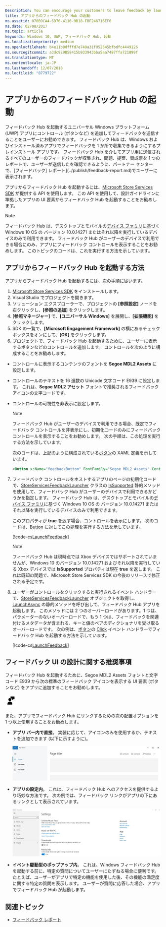 ```yaml
---
Description: You can encourage your customers to leave feedback by launching Feedback Hub from your app.
title: アプリからのフィードバック Hub の起動
ms.assetid: 070B9CA4-6D70-4116-9B18-FBF246716EF0
ms.date: 02/08/2017
ms.topic: article
keywords: Windows 10, UWP, フィードバック Hub, 起動
ms.localizationpriority: medium
ms.openlocfilehash: b4e11b8dfffd7e749a31f052545bfbdfc4449126
ms.sourcegitcommit: a3dc929858415b933943bba5aa7487ffa721899f
ms.translationtype: MT
ms.contentlocale: ja-JP
ms.lasthandoff: 12/07/2018
ms.locfileid: "8779722"
---
```

# <a name="launch-feedback-hub-from-your-app"></a>アプリからのフィードバック Hub の起動

フィードバック Hub を起動するユニバーサル Windows プラットフォーム (UWP) アプリにコントロール (ボタンなど) を追加してフィードバックを送信することをユーザーにお勧めできます。 フィードバック Hub は、Windows およびインストール済みアプリでフィードバックを 1 か所で収集できるようにするプレインストール アプリです。 フィードバック Hub を介してアプリ用に送信されるすべてのユーザーのフィードバックが収集され、問題、提案、賛成票を 1 つのレポートで、ユーザーが送信したを確認できるように、パートナー センターで、[フィードバック] レポート](../publish/feedback-report.md)でユーザーに表示されます。

アプリからフィードバック Hub を起動するには、[Microsoft Store Services SDK](http://aka.ms/store-em-sdk) が提供する API を使用します。 この API を使用して、設計ガイドラインに準拠したアプリの UI 要素からフィードバック Hub を起動することをお勧めします。

> [!NOTE]
> フィードバック Hub は、デスクトップとモバイルの[デバイス ファミリ](https://msdn.microsoft.com/windows/uwp/get-started/universal-application-platform-guide#device-families)に基づく Windows 10 OS の バージョン 10.0.14271 またはそれ以降を実行しているデバイスのみで利用できます。 フィードバック Hub がユーザーのデバイスで利用できる場合にのみ、アプリにフィードバック コントロールを表示することをお勧めします。 このトピックのコードは、これを実行する方法を示しています。

## <a name="how-to-launch-feedback-hub-from-your-app"></a>アプリからフィードバック Hub を起動する方法

アプリからフィードバック Hub を起動するには、次の手順に従います。

1. [Microsoft Store Services SDK](microsoft-store-services-sdk.md#install-the-sdk) をインストールします。
2. Visual Studio でプロジェクトを開きます。
3. ソリューション エクスプローラーで、プロジェクトの **[参照設定]** ノードを右クリックし、**[参照の追加]** をクリックします。
4. **[参照マネージャー]** で、**[ユニバーサル Windows]** を展開し、**[拡張機能]** をクリックします。
5. SDK の一覧で、**[Microsoft Engagement Framework]** の横にあるチェック ボックスをオンにして、**[OK]** をクリックします。
6. プロジェクトで、フィードバック Hub を起動するために、ユーザーに表示するボタンなどのコントロールを追加します。 コントロールを次のように構成することをお勧めします。
  * コントロールに表示するコンテンツのフォントを **Segoe MDL2 Assets** に設定します。
  * コントロールのテキストを 16 進数の Unicode 文字コード E939 に設定します。 これは、**Segoe MDL2 アセット** フォントで推奨されるフィードバック アイコンの文字コードです。
  * コントロールの可視性を非表示に設定します。
    > [!NOTE]
    > フィードバック Hub がユーザーのデバイスで利用できる場合、既定でフィードバック コントロールを非表示にし、初期化コードのみにフィードバック コントロールを表示することをお勧めします。 次の手順は、この処理を実行する方法を示しています。

    次のコードは、上記のように構成されている[ボタン](https://docs.microsoft.com/uwp/api/Windows.UI.Xaml.Controls.Button)の XAML 定義を示しています。

    ```XML
    <Button x:Name="feedbackButton" FontFamily="Segoe MDL2 Assets" Content="&#xE939;" HorizontalAlignment="Left" Margin="138,352,0,0" VerticalAlignment="Top" Visibility="Collapsed"  Click="feedbackButton_Click"/>
    ```

7. フィードバック コントロールをホストするアプリのページの初期化コードで、[StoreServicesFeedbackLauncher](https://docs.microsoft.com/uwp/api/microsoft.services.store.engagement.storeservicesfeedbacklauncher) クラスの [IsSupported](https://docs.microsoft.com/uwp/api/microsoft.services.store.engagement.storeservicesfeedbacklauncher.issupported) 静的メソッドを使用して、フィードバック Hub がユーザーのデバイスで利用できるかどうかを指定します。 フィードバック Hub は、デスクトップとモバイルの[デバイス ファミリ](https://msdn.microsoft.com/windows/uwp/get-started/universal-application-platform-guide#device-families)に基づく Windows 10 OS の バージョン 10.0.14271 またはそれ以降を実行しているデバイスのみで利用できます。

    このプロパティが **true** を返す場合、コントロールを表示にします。 次のコードは、[Button](https://msdn.microsoft.com/library/windows/apps/windows.ui.xaml.controls.button.aspx) に対してこの処理を実行する方法を示しています。

    [!code-cs[LaunchFeedback](./code/StoreSDKSamples/cs/FeedbackPage.xaml.cs#ToggleFeedbackVisibility)]
      > [!NOTE]
      > フィードバック Hub は現時点では Xbox デバイスではサポートされていませんが、Windows 10 のバージョン 10.0.14271 およびそれ以降を実行している Xbox デバイスでは **IsSupported** プロパティは現在 **true** を返します。 これは既知の問題で、Microsoft Store Services SDK の今後のリリースで修正される予定です。  

8. ユーザーがコントロールをクリックすると実行されるイベント ハンドラーで、[StoreServicesFeedbackLauncher](https://docs.microsoft.com/uwp/api/microsoft.services.store.engagement.storeservicesfeedbacklauncher) オブジェクトを取得し、[LaunchAsync](https://docs.microsoft.com/uwp/api/microsoft.services.store.engagement.storeservicesfeedbacklauncher.launchasync) の静的メソッドを呼び出して、フィードバック Hub アプリを起動します。 このメソッドには 2 つのオーバーロードがあります。1 つは、パラメーターのないオーバーロードで、もう 1 つは、フィードバックを関連付けるメタデータが含まれる、キーと値のペアのディクショナリを受け取るオーバーロードです。 次の例は、[ボタン](https://docs.microsoft.com/uwp/api/Windows.UI.Xaml.Controls.Button)の [Click](https://docs.microsoft.com/uwp/api/windows.ui.xaml.controls.primitives.buttonbase.click) イベント ハンドラーでフィードバック Hub を起動する方法を示しています。

    [!code-cs[LaunchFeedback](./code/StoreSDKSamples/cs/FeedbackPage.xaml.cs#FeedbackButtonClick)]

## <a name="design-recommendations-for-your-feedback-ui"></a>フィードバック UI の設計に関する推奨事項

フィードバック Hub を起動するために、Segoe MDL2 Assets フォントと文字コード E939 から次の標準のフィードバック アイコンを表示する UI 要素 (ボタンなど) をアプリに追加することをお勧めします。

![フィードバック アイコン](images/feedback_icon.PNG)

また、アプリでフィードバック Hub にリンクするための次の配置オプションを 1 つ以上使用することをお勧めします。
* **アプリ バー内で直接**。 実装に応じて、アイコンのみを使用するか、テキストを追加できます (以下に示すように)。

  ![フィードバック アイコン](images/feedback_appbar_placement.png)

* **アプリの設定内**。 これは、フィードバック Hub へのアクセスを提供するより巧妙な方法です。 次の例では、フィードバック リンクがアプリの下にあるリンクとして表示されています。

  ![フィードバック アイコン](images/feedback_settings_placement.png)

* **イベント駆動型のポップアップ内**。 これは、Windows フィードバック Hub を起動する前に、特定の質問についてユーザーにたずねる場合に便利です。 たとえば、ユーザーがアプリで特定の機能を使用した後、その機能の満足度に関する特定の質問を表示します。 ユーザーが質問に応答した場合、アプリでフィードバック Hub が起動します。


## <a name="related-topics"></a>関連トピック

* [フィードバック レポート](../publish/feedback-report.md)

